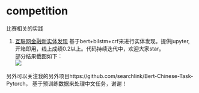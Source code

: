 # competition
比赛相关的实践

1. [互联网金融新实体发现](https://www.datafountain.cn/competitions/361)
  基于bert+bilstm+crf来进行实体发现。提供jupyter, 开箱即用，线上成绩0.2以上。代码持续迭代中，欢迎大家star。             
部分结果截图如下：                   
![](https://i.imgur.com/afLZrMQ.png)

另外可以关注我的另外项目https://github.com/searchlink/Bert-Chinese-Task-Pytorch， 基于预训练数据来处理中文任务，谢谢！